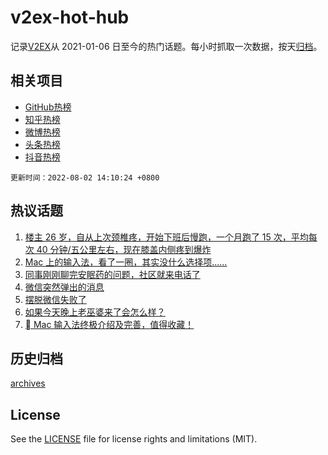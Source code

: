 # v2ex-hot-hub

 记录[V2EX](https://www.v2ex.com/)从 2021-01-06 日至今的热门话题。每小时抓取一次数据，按天[归档](archives)。
 
 ## 相关项目

- [GitHub热榜](https://github.com/snaildev/github-hot-hub)
- [知乎热榜](https://github.com/snaildev/zhihu-hot-hub)
- [微博热榜](https://github.com/snaildev/weibo-hot-hub)
- [头条热榜](https://github.com/snaildev/toutiao-hot-hub)
- [抖音热榜](https://github.com/snaildev/douyin-hot-hub)


 `更新时间：2022-08-02 14:10:24 +0800`

## 热议话题

1. [楼主 26 岁，自从上次颈椎疼，开始下班后慢跑，一个月跑了 15 次，平均每次 40 分钟/五公里左右，现在膝盖内侧疼到爆炸](https://www.v2ex.com/t/870144)
1. [Mac 上的输入法，看了一圈，其实没什么选择项……](https://www.v2ex.com/t/869964)
1. [同事刚刚聊完安眠药的问题，社区就来电话了](https://www.v2ex.com/t/869955)
1. [微信突然弹出的消息](https://www.v2ex.com/t/870065)
1. [摆脱微信失败了](https://www.v2ex.com/t/870094)
1. [如果今天晚上老巫婆来了会怎么样？](https://www.v2ex.com/t/870178)
1. [ Mac 输入法终极介绍及完善，值得收藏！](https://www.v2ex.com/t/870030)

## 历史归档

[archives](archives)

## License

See the [LICENSE](LICENSE) file for license rights and limitations (MIT).

